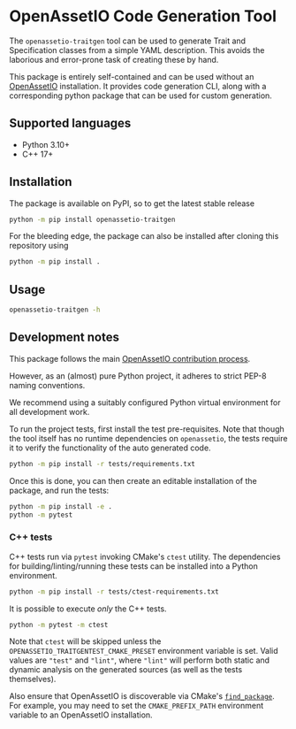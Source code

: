# OpenAssetIO Code Generation Tool

The `openassetio-traitgen` tool can be used to generate Trait and
Specification classes from a simple YAML description. This avoids
the laborious and error-prone task of creating these by hand.

This package is entirely self-contained and can be used without an
[OpenAssetIO](https://github.com/OpenAssetIO/OpenAssetIO)
installation. It provides code generation CLI, along with a
corresponding python package that can be used for custom generation.

## Supported languages

- Python 3.10+
- C++ 17+

## Installation

The package is available on PyPI, so to get the latest stable release
```bash
python -m pip install openassetio-traitgen
```

For the bleeding edge, the package can also be installed after cloning
this repository using

```bash
python -m pip install .
```

## Usage

```bash
openassetio-traitgen -h
```

## Development notes

This package follows the main
[OpenAssetIO contribution process](https://github.com/OpenAssetIO/OpenAssetIO/blob/main/doc/contributing/PROCESS.md).

However, as an (almost) pure Python project, it adheres to strict PEP-8
naming conventions.

We recommend using a suitably configured Python virtual environment for
all development work.

To run the project tests, first install the test pre-requisites. Note
that though the tool itself has no runtime dependencies on
`openassetio`, the tests require it to verify the functionality of the
auto generated code.

```bash
python -m pip install -r tests/requirements.txt
```

Once this is done, you can then create an editable installation of the
package, and run the tests:

```bash
python -m pip install -e .
python -m pytest
```

### C++ tests

C++ tests run via `pytest` invoking CMake's `ctest` utility. The
dependencies for building/linting/running these tests can be installed
into a Python environment.

```bash
python -m pip install -r tests/ctest-requirements.txt
```

It is possible to execute _only_ the C++ tests.

```bash
python -m pytest -m ctest
```

Note that `ctest` will be skipped unless the
`OPENASSETIO_TRAITGENTEST_CMAKE_PRESET` environment variable is set.
Valid values are `"test"` and `"lint"`, where `"lint"` will perform both
static and dynamic analysis on the generated sources (as well as the
tests themselves).

Also ensure that OpenAssetIO is discoverable via CMake's
[`find_package`](https://cmake.org/cmake/help/v3.24/command/find_package.html).
For example, you may need to set the `CMAKE_PREFIX_PATH` environment
variable to an OpenAssetIO installation.
